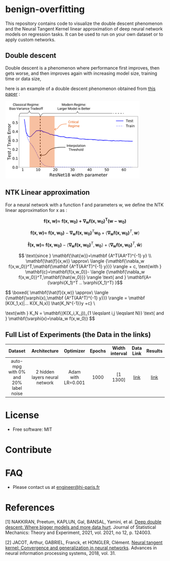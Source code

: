 # benign-overfitting

This repository contains code to visualize the double descent phenomenon and the Neural Tangent Kernel linear approximation of deep neural network models on regression tasks. It can be used to run on your own dataset or to apply custom networks.

## Double descent

Double descent is a phenomenon where performance first improves, then gets worse, and then improves again with increasing model size, training time or data size,

here is an example of a double descent phenomenon obtained from [this paper](https://arxiv.org/pdf/1912.02292.pdf) :

<img src="experiments/double_descent.png" width="425"/> 


## NTK Linear approximation


For a neural network with a function f and parameters w, we define the NTK linear approximation for x  as :

$$ \mathbf {f(x,w)} \approx\ \mathbf {f(x,w_0)+\nabla_w f(x,w_0)^T (w − w_0)} $$

$$ \mathbf {f(x,w)} \approx\ \mathbf{f(x,w_0)}- \mathbf{\nabla_w f(x,w_0)}^T \mathbf{w_0} + \langle {\mathbf{\nabla_w f(x,w_0)}^T,\mathbf{w}} \rangle$$

$$ \mathbf{\hat{f}(x,w)} \approx\ \mathbf{f(x,w_0)}-   \langle {\mathbf{\nabla_w f(x,w_0)}^T,\mathbf{w_0}} \rangle  + \langle {\mathbf{\nabla_w f(x,w_0)}^T,\mathbf{\hat{w}}} \rangle$$

 
$$ \text{since } \mathbf{\hat{w}}=\mathbf {A^T(AA^T)^{-1} y}  \\
 \mathbf{\hat{f}(x,w)} \approx\ \langle {\mathbf{\nabla_w f(x,w_0)}^T,\mathbf{\mathbf {A^T(AA^T)^{-1} y}}} \rangle + c, \text{with } \mathbf{c}=\mathbf{f(x,w_0)}-   \langle {\mathbf{\nabla_w f(x,w_0)}^T,\mathbf{\hat{w_0}}} \rangle \text{ and } \mathbf{A=(\varphi(X_1)^T .. \varphi(X_1)^T) }$$


$$ \boxed{ \mathbf{\hat{f}(x,w)} \approx\ \langle {\mathbf{\varphi(x),\mathbf {A^T(AA^T)^{-1} y}}} \rangle = \mathbf [K(X_1,x)|... K(X_N,x)] \hat{K_N^{-1}}y +c} \\

\text{with } K_N = \mathbf{(K(X_i,X_j))_{1 \leqslant i,j \leqslant N}} \text{      and   } \mathbf{\varphi(x)=\nabla_w f(x,w_0)} $$


## Full List of Experiments (the Data in the links)

|Dataset| Architecture  | Optimizer | Epochs | Width interval |Data Link|Results
|:---:|:---:|:---:|:---:|:---:|:---:|:---:|
| auto-mpg with 0% and 20% label noise |2 hidden layers neural network| Adam with LR=0.001| 1000 | [1 1300] |[link](http://archive.ics.uci.edu/ml/machine-learning-databases/auto-mpg/)|[link](experiments/experiment1.md)

# License

* Free software: MIT

# Contribute

# FAQ

* Please contact us at [engineer@hi-paris.fr](engineer@hi-paris.fr)

# References

[1] NAKKIRAN, Preetum, KAPLUN, Gal, BANSAL, Yamini, et al. [Deep double descent: Where bigger models and more data hurt](https://arxiv.org/pdf/1912.02292.pdf). Journal of Statistical Mechanics: Theory and Experiment, 2021, vol. 2021, no 12, p. 124003.

[2] JACOT, Arthur, GABRIEL, Franck, et HONGLER, Clément. [Neural tangent kernel: Convergence and generalization in neural networks](https://proceedings.neurips.cc/paper/2018/file/5a4be1fa34e62bb8a6ec6b91d2462f5a-Paper.pdf). Advances in neural information processing systems, 2018, vol. 31.
